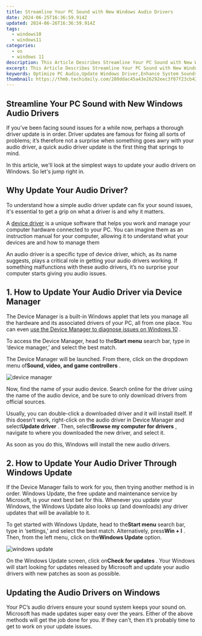 ```yaml
---
title: Streamline Your PC Sound with New Windows Audio Drivers
date: 2024-06-25T16:36:59.914Z
updated: 2024-06-26T16:36:59.914Z
tags:
  - windows10
  - windows11
categories:
  - os
  - windows 11
description: This Article Describes Streamline Your PC Sound with New Windows Audio Drivers
excerpt: This Article Describes Streamline Your PC Sound with New Windows Audio Drivers
keywords: Optimize PC Audio,Update Windows Driver,Enhance System Sounds,Improve Windows Sound,Upgrade Audio Drivers,Boost PC Audio Quality,Refresh Sound Settings
thumbnail: https://thmb.techidaily.com/280ddac45a43e26292eec3f07f23cb423510585b526fcae65189b9637edf5522.jpg
---
```


## Streamline Your PC Sound with New Windows Audio Drivers

 If you’ve been facing sound issues for a while now, perhaps a thorough driver update is in order. Driver updates are famous for fixing all sorts of problems; it’s therefore not a surprise when something goes awry with your audio driver, a quick audio driver update is the first thing that springs to mind.

 In this article, we'll look at the simplest ways to update your audio drivers on Windows. So let's jump right in.

## Why Update Your Audio Driver?

 To understand how a simple audio driver update can fix your sound issues, it's essential to get a grip on what a driver is and why it matters.

 A [device driver](https://www.makeuseof.com/computer-drivers-what-are-they-why-should-you-update/) is a unique software that helps you work and manage your computer hardware connected to your PC. You can imagine them as an instruction manual for your computer, allowing it to understand what your devices are and how to manage them

 An audio driver is a specific type of device driver, which, as its name suggests, plays a critical role in getting your audio drivers working. If something malfunctions with these audio drivers, it’s no surprise your computer starts giving you audio issues.

## 1\. How to Update Your Audio Driver via Device Manager

 The Device Manager is a built-in Windows applet that lets you manage all the hardware and its associated drivers of your PC, all from one place. You can even [use the Device Manager to diagnose issues on Windows 10](https://www.makeuseof.com/how-to-use-device-manager-windows-10/) .

 To access the Device Manager, head to the**Start menu** search bar, type in ‘device manager,’ and select the best match.

 The Device Manager will be launched. From there, click on the dropdown menu of**Sound, video, and game controllers** .

![device manager](https://static1.makeuseofimages.com/wordpress/wp-content/uploads/2023/01/device-manager.jpg)

 Now, find the name of your audio device. Search online for the driver using the name of the audio device, and be sure to only download drivers from official sources.

 Usually, you can double-click a downloaded driver and it will install itself. If this doesn't work, right-click on the audio driver in Device Manager and select**Update driver** . Then, select**Browse my computer for drivers** , navigate to where you downloaded the new driver, and select it.

As soon as you do this, Windows will install the new audio drivers.

## 2\. How to Update Your Audio Driver Through Windows Update

 If the Device Manager fails to work for you, then trying another method is in order. Windows Update, the free update and maintenance service by Microsoft, is your next best bet for this. Whenever you update your Windows, the Windows Update also looks up (and downloads) any driver updates that will be available to it.

 To get started with Windows Update, head to the**Start menu** search bar, type in ‘settings,’ and select the best match. Alternatively, press**Win + I** . Then, from the left menu, click on the**Windows Update** option.

![windows update](https://static1.makeuseofimages.com/wordpress/wp-content/uploads/2023/01/windows-update.jpg)

 On the Windows Update screen, click on**Check for updates** . Your Windows will start looking for updates released by Microsoft and update your audio drivers with new patches as soon as possible.

## Updating the Audio Drivers on Windows

 Your PC’s audio drivers ensure your sound system keeps your sound on. Microsoft has made updates super easy over the years. Either of the above methods will get the job done for you. If they can’t, then it’s probably time to get to work on your update issues.


<ins class="adsbygoogle"
     style="display:block"
     data-ad-format="autorelaxed"
     data-ad-client="ca-pub-7571918770474297"
     data-ad-slot="1223367746"></ins>



<ins class="adsbygoogle"
     style="display:block"
     data-ad-client="ca-pub-7571918770474297"
     data-ad-slot="8358498916"
     data-ad-format="auto"
     data-full-width-responsive="true"></ins>



